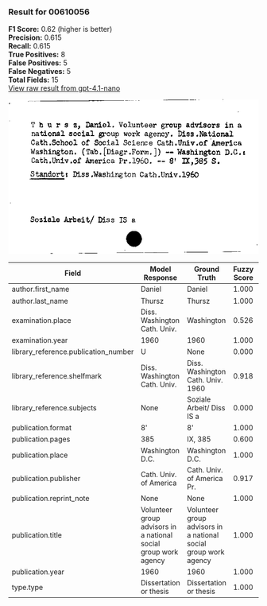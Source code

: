 ### Result for 00610056
**F1 Score:** 0.62 (higher is better)<br>**Precision:** 0.615<br>**Recall:** 0.615<br>**True Positives:** 8<br>**False Positives:** 5<br>**False Negatives:** 5<br>**Total Fields:** 15<br>[View raw result from gpt-4.1-nano](https://github.com/RISE-UNIBAS/humanities_data_benchmark/blob/main/results/2025-09-02/T0162/request_T0162_00610056.json)

<img src="https://github.com/RISE-UNIBAS/humanities_data_benchmark/blob/main/benchmarks/zettelkatalog/images/00610056.jpg?raw=true" alt="00610056" width="600px">

| Field | Model Response | Ground Truth | Fuzzy Score | Match |
|-------|----------------|--------------|-------------|-------|
| author.first_name | Daniel | Daniel | 1.000 | ✅ |
| author.last_name | Thursz | Thursz | 1.000 | ✅ |
| examination.place | Diss. Washington Cath. Univ. | Washington | 0.526 | ❌ |
| examination.year | 1960 | 1960 | 1.000 | ✅ |
| library_reference.publication_number | U | None | 0.000 | ❌ |
| library_reference.shelfmark | Diss. Washington Cath. Univ. | Diss. Washington Cath. Univ. 1960 | 0.918 | ❌ |
| library_reference.subjects | None | Soziale Arbeit/ Diss IS a | 0.000 | ❌ |
| publication.format | 8' | 8' | 1.000 | ✅ |
| publication.pages | 385 | IX, 385 | 0.600 | ❌ |
| publication.place | Washington D.C. | Washington D.C. | 1.000 | ✅ |
| publication.publisher | Cath. Univ. of America | Cath. Univ. of America Pr. | 0.917 | ❌ |
| publication.reprint_note | None | None | 1.000 | ✅ |
| publication.title | Volunteer group advisors in a national social group work agency | Volunteer group advisors in a national social group work agency | 1.000 | ✅ |
| publication.year | 1960 | 1960 | 1.000 | ✅ |
| type.type | Dissertation or thesis | Dissertation or thesis | 1.000 | ✅ |
